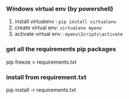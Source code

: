 ### Windows virtual env (by powershell)

1. install virtualenv : `pip install virtualenv`
2.  create virtual env: `virtualenv myenv`
3. activate virtual env : `myenv\Scripts\activate`


### get all the requirements pip packages
pip freeze > requirements.txt

### install from requirement.txt

pip install -r requirements.txt